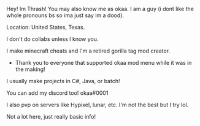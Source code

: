 Hey! Im Thrash! You may also know me as okaa.
I am a guy (i dont like the whole pronouns bs so ima just say im a dood).

Location: United States, Texas.

I don't do collabs unless I know you.

I make minecraft cheats and I'm a retired gorilla tag mod creator.
- Thank you to everyone that supported okaa mod menu while it was in the making!

I usually make projects in C#, Java, or batch!

You can add my discord too! okaa#0001

I also pvp on servers like Hypixel, lunar, etc.
I'm not the best but I try lol.

Not a lot here, just really basic info!
